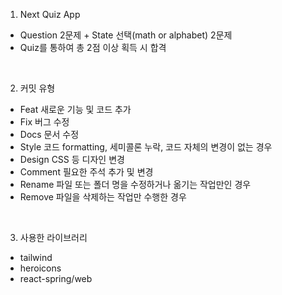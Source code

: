 1. Next Quiz App
- Question 2문제 + State 선택(math or alphabet) 2문제
- Quiz를 통하여 총 2점 이상 획득 시 합격

<br/>

2. 커밋 유형

- Feat 새로운 기능 및 코드 추가 <br/>
- Fix 버그 수정 <br/>
- Docs 문서 수정 <br/>
- Style 코드 formatting, 세미콜론 누락, 코드 자체의 변경이 없는 경우 <br/>
- Design CSS 등 디자인 변경 <br/>
- Comment 필요한 주석 추가 및 변경 <br/>
- Rename 파일 또는 폴더 명을 수정하거나 옮기는 작업만인 경우 <br/>
- Remove 파일을 삭제하는 작업만 수행한 경우 <br/>

<br/>

3. 사용한 라이브러리
- tailwind
- heroicons
- react-spring/web
